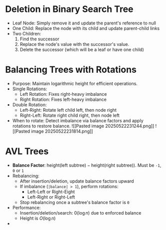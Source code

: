 # Deletion in Binary Search Tree
- Leaf Node: Simply remove it and update the parent's reference to null
- One Child: Replace the node with its child and update parent-child links
- Two Children:
	1. Find the successor
	2. Replace the node's value with the successor's value.
	3. Delete the successor (which will be a leaf or have one child)
# Balancing Trees with Rotations
- Purpose: Maintain logarithmic height for efficient operations.
- Single Rotations:
	- Left Rotation: Fixes right-heavy imbalance
	- Right Rotation: Fixes left-heavy imbalance
- Double Rotation:
	- Left-Right: Rotate left child left, then node right
	- Right-Left: Rotate right child right, then node left
- When to rotate: Detect imbalance via balance factors and apply rotations to restore balance.
![[Pasted image 20250522231244.png]]
![[Pasted image 20250522231814.png]]
# AVL Trees
- **Balance Factor**: $\text{height}(\text{left subtree}) - \text{height}(\text{right subtree}))$. Must be `-1`, `0` or `1`
- Rebalancing:
	- After insertion/deletion, update balance factors upward
	- If imbalance (`|balance| > 1`), perform rotations:
		- Left-Left or Right-Eight
		- Left-Right or Right-Left
	- Stop rebalancing once a subtree's balance factor is `0`
- Performance:
	- Insertion/deletion/search: $0(\log n)$ due to enforced balance
	- Height is $O(\log n)$ 
- 
